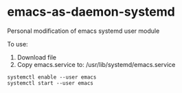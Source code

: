 # emacs-as-daemon-systemd
Personal modification of emacs systemd user module

To use:
1. Download file
2. Copy emacs.service to:
   /usr/lib/systemd/emacs.service
   
```
systemctl enable --user emacs
systemctl start --user emacs
```
